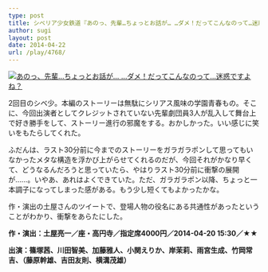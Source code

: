 ```yaml
---
type: post
title: シベリア少女鉄道『あのっ、先輩…ちょっとお話が… …ダメ！だってこんなのって…迷惑ですよね？』
author: sugi
layout: post
date: 2014-04-22
url: /play/4768/
---
```

<a href="http://i0.wp.com/asharpminor.com/wp-content/uploads/2014/04/20140226_top_img.jpg" onclick="_gaq.push(['_trackEvent', 'outbound-article', 'http://asharpminor.com/wp-content/uploads/2014/04/20140226_top_img.jpg', '']);" ><img src="http://i0.wp.com/asharpminor.com/wp-content/uploads/2014/04/20140226_top_img.jpg?resize=300%2C214" alt="あのっ、先輩…ちょっとお話が… …ダメ！だってこんなのって…迷惑ですよね？" class="alignleft size-medium wp-image-4769" data-recalc-dims="1" /></a>

2回目のシベ少。本編のストーリーは無駄にシリアス風味の学園青春もの。そこに、今回出演者としてクレジットされていない先輩劇団員3人が乱入して舞台上で好き勝手をして、ストーリー進行の邪魔をする。おかしかった。いい感じに笑いをもたらしてくれた。

ふだんは、ラスト30分前に今までのストーリーをガラガラポンして思ってもいなかったメタな構造を浮かび上がらせてくれるのだが、今回それがかなり早くて、どうなるんだろうと思っていたら、やはりラスト30分前に衝撃の展開が……。いやあ、あれはよくできていた。ただ、ガラガラポン以降、ちょっと一本調子になってしまった感がある。もう少し短くてもよかったかな。

作・演出の土屋さんのツイートで、登場人物の役名にある共通性があったということがわかり、衝撃をあらたにした。

**作・演出：土屋亮一／座・高円寺／指定席4000円／2014-04-20 15:30／★★**

**出演：篠塚茜、川田智美、加藤雅人、小関えりか、岸茉莉、雨宮生成、竹岡常吉、（藤原幹雄、吉田友則、横溝茂雄）**

